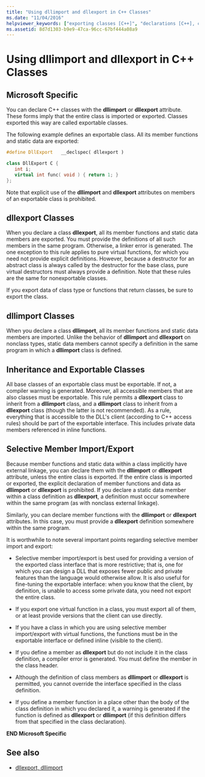 ```yaml
---
title: "Using dllimport and dllexport in C++ Classes"
ms.date: "11/04/2016"
helpviewer_keywords: ["exporting classes [C++]", "declarations [C++], class", "exportable classes [C++]", "classes [C++], declaring", "classes [C++], exportable and inheritance", "inheritance [C++], exportable classes [C++]", "dllimport attribute [C++], classes", "declaring classes [C++]", "dllexport attribute [C++]", "dllexport attribute [C++], classes [C++]"]
ms.assetid: 8d7d1303-b9e9-47ca-96cc-67bf444a08a9
---
```

# Using dllimport and dllexport in C++ Classes

## Microsoft Specific

You can declare C++ classes with the **dllimport** or **dllexport** attribute. These forms imply that the entire class is imported or exported. Classes exported this way are called exportable classes.

The following example defines an exportable class. All its member functions and static data are exported:

```cpp
#define DllExport   __declspec( dllexport )

class DllExport C {
   int i;
   virtual int func( void ) { return 1; }
};
```

Note that explicit use of the **dllimport** and **dllexport** attributes on members of an exportable class is prohibited.

##  <a name="_pluslang_using_dllimport_and_dllexport_in_c2b2bdllexportclasses"></a> dllexport Classes

When you declare a class **dllexport**, all its member functions and static data members are exported. You must provide the definitions of all such members in the same program. Otherwise, a linker error is generated. The one exception to this rule applies to pure virtual functions, for which you need not provide explicit definitions. However, because a destructor for an abstract class is always called by the destructor for the base class, pure virtual destructors must always provide a definition. Note that these rules are the same for nonexportable classes.

If you export data of class type or functions that return classes, be sure to export the class.

##  <a name="_pluslang_dllexport_classesdllexportclasses"></a> dllimport Classes

When you declare a class **dllimport**, all its member functions and static data members are imported. Unlike the behavior of **dllimport** and **dllexport** on nonclass types, static data members cannot specify a definition in the same program in which a **dllimport** class is defined.

##  <a name="_pluslang_using_dllimport_and_dllexport_in_c2b2binheritanceandexportableclasses"></a> Inheritance and Exportable Classes

All base classes of an exportable class must be exportable. If not, a compiler warning is generated. Moreover, all accessible members that are also classes must be exportable. This rule permits a **dllexport** class to inherit from a **dllimport** class, and a **dllimport** class to inherit from a **dllexport** class (though the latter is not recommended). As a rule, everything that is accessible to the DLL's client (according to C++ access rules) should be part of the exportable interface. This includes private data members referenced in inline functions.

##  <a name="_pluslang_using_dllimport_and_dllexport_in_c2b2bselectivememberimportexport"></a> Selective Member Import/Export

Because member functions and static data within a class implicitly have external linkage, you can declare them with the **dllimport** or **dllexport** attribute, unless the entire class is exported. If the entire class is imported or exported, the explicit declaration of member functions and data as **dllimport** or **dllexport** is prohibited. If you declare a static data member within a class definition as **dllexport**, a definition must occur somewhere within the same program (as with nonclass external linkage).

Similarly, you can declare member functions with the **dllimport** or **dllexport** attributes. In this case, you must provide a **dllexport** definition somewhere within the same program.

It is worthwhile to note several important points regarding selective member import and export:

- Selective member import/export is best used for providing a version of the exported class interface that is more restrictive; that is, one for which you can design a DLL that exposes fewer public and private features than the language would otherwise allow. It is also useful for fine-tuning the exportable interface: when you know that the client, by definition, is unable to access some private data, you need not export the entire class.

- If you export one virtual function in a class, you must export all of them, or at least provide versions that the client can use directly.

- If you have a class in which you are using selective member import/export with virtual functions, the functions must be in the exportable interface or defined inline (visible to the client).

- If you define a member as **dllexport** but do not include it in the class definition, a compiler error is generated. You must define the member in the class header.

- Although the definition of class members as **dllimport** or **dllexport** is permitted, you cannot override the interface specified in the class definition.

- If you define a member function in a place other than the body of the class definition in which you declared it, a warning is generated if the function is defined as **dllexport** or **dllimport** (if this definition differs from that specified in the class declaration).

**END Microsoft Specific**

## See also

- [dllexport, dllimport](../cpp/dllexport-dllimport.md)
